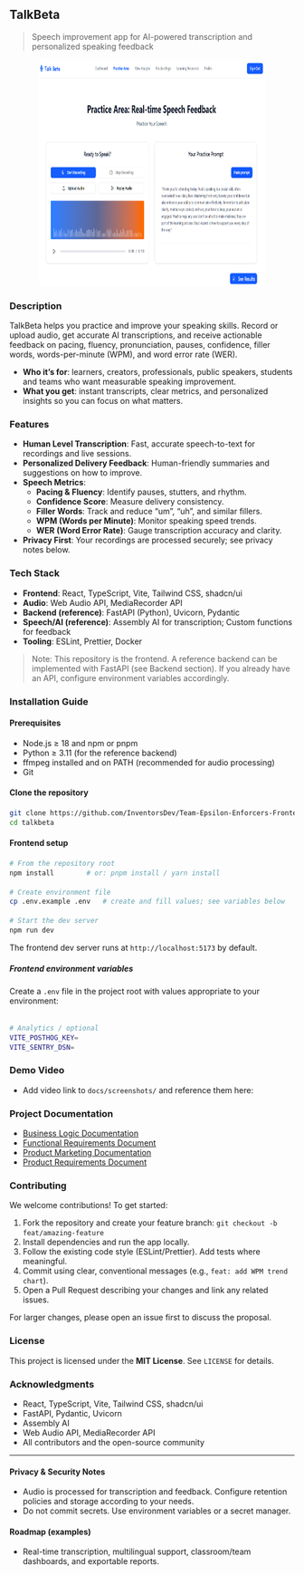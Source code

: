 ## TalkBeta

> Speech improvement app for AI-powered transcription and personalized speaking feedback

<p align="center">
  <img src="../talk-beta/src/assets/talk-beta-page.png" alt="TalkBeta practice page" width="400" height="400"/>
</p>

### Description
TalkBeta helps you practice and improve your speaking skills. Record or upload audio, get accurate AI transcriptions, and receive actionable feedback on pacing, fluency, pronunciation, pauses, confidence, filler words, words-per-minute (WPM), and word error rate (WER).

- **Who it’s for**: learners, creators, professionals, public speakers, students and teams who want measurable speaking improvement.
- **What you get**: instant transcripts, clear metrics, and personalized insights so you can focus on what matters.

### Features
- **Human Level Transcription**: Fast, accurate speech-to-text for recordings and live sessions.
- **Personalized Delivery Feedback**: Human-friendly summaries and suggestions on how to improve.
- **Speech Metrics**:
  - **Pacing & Fluency**: Identify pauses, stutters, and rhythm.
  - **Confidence Score**: Measure delivery consistency.
  - **Filler Words**: Track and reduce “um”, “uh”, and similar fillers.
  - **WPM (Words per Minute)**: Monitor speaking speed trends.
  - **WER (Word Error Rate)**: Gauge transcription accuracy and clarity.
- **Privacy First**: Your recordings are processed securely; see privacy notes below.

### Tech Stack
- **Frontend**: React, TypeScript, Vite, Tailwind CSS, shadcn/ui
- **Audio**: Web Audio API, MediaRecorder API
- **Backend (reference)**: FastAPI (Python), Uvicorn, Pydantic
- **Speech/AI (reference)**: Assembly AI for transcription; Custom functions for feedback
- **Tooling**: ESLint, Prettier, Docker

> Note: This repository is the frontend. A reference backend can be implemented with FastAPI (see Backend section). If you already have an API, configure environment variables accordingly.

### Installation Guide

#### Prerequisites
- Node.js ≥ 18 and npm or pnpm
- Python ≥ 3.11 (for the reference backend)
- ffmpeg installed and on PATH (recommended for audio processing)
- Git

#### Clone the repository
```bash
git clone https://github.com/InventorsDev/Team-Epsilon-Enforcers-Frontend.git
cd talkbeta
```

#### Frontend setup
```bash
# From the repository root
npm install        # or: pnpm install / yarn install

# Create environment file
cp .env.example .env   # create and fill values; see variables below

# Start the dev server
npm run dev
```
The frontend dev server runs at `http://localhost:5173` by default.

##### Frontend environment variables
Create a `.env` file in the project root with values appropriate to your environment:
```bash

# Analytics / optional
VITE_POSTHOG_KEY=
VITE_SENTRY_DSN=
```


### Demo Video
- Add video link to `docs/screenshots/` and reference them here:


### Project Documentation
- [Business Logic Documentation](../docs/Business%20Logic%20Documentation%20–%20Talk%20Beta%20Rev%201.pdf)
- [Functional Requirements Document](../docs/FUNCTIONAL%20REQUIREMENTS%20DOCUMENT%20.pdf)
- [Product Marketing Documentation](../docs/Product%20Marketing%20Documentation%20–%20Talk%20Beta.pdf)
- [Product Requirements Document](../docs/Product-Requirements-%20Document%20_Talk%20Beta.docx.pdf)



### Contributing
We welcome contributions! To get started:
1. Fork the repository and create your feature branch: `git checkout -b feat/amazing-feature`
2. Install dependencies and run the app locally.
3. Follow the existing code style (ESLint/Prettier). Add tests where meaningful.
4. Commit using clear, conventional messages (e.g., `feat: add WPM trend chart`).
5. Open a Pull Request describing your changes and link any related issues.

For larger changes, please open an issue first to discuss the proposal.

### License
This project is licensed under the **MIT License**. See `LICENSE` for details.

### Acknowledgments
- React, TypeScript, Vite, Tailwind CSS, shadcn/ui
- FastAPI, Pydantic, Uvicorn
- Assembly AI 
- Web Audio API, MediaRecorder API
- All contributors and the open-source community

---

#### Privacy & Security Notes
- Audio is processed for transcription and feedback. Configure retention policies and storage according to your needs.
- Do not commit secrets. Use environment variables or a secret manager.

#### Roadmap (examples)
- Real-time transcription, multilingual support, classroom/team dashboards, and exportable reports.
